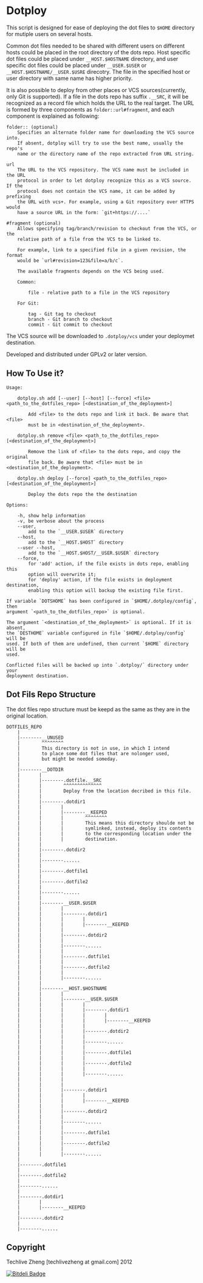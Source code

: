 Dotploy
=======

This script is designed for ease of deploying the dot files to `$HOME` directory
for mutiple users on several hosts.

Common dot files needed to be shared with different users on different hosts
could be placed in the root directory of the dots repo. Host specific dot files
could be placed under `__HOST.$HOSTNAME` directory, and user specific dot files
could be placed under `__USER.$USER` or `__HOST.$HOSTNAME/__USER.$USRE`
direcotry. The file in the specified host or user directory with same name has
higher priority.

It is also possible to deploy from other places or VCS sources(currently, only
Git is supported). If a file in the dots repo has suffix `.__SRC`, it will be
recognized as a record file which holds the URL to the real target. The URL is
formed by three components as `folder::url#fragment`, and each component is
explained as following:

    folder:: (optional)
        Specifies an alternate folder name for downloading the VCS source into.
        If absent, dotploy will try to use the best name, usually the repo's
        name or the directory name of the repo extracted from URL string.

    url
        The URL to the VCS repository. The VCS name must be included in the URL
        protocol in order to let dotploy recognize this as a VCS source. If the
        protocol does not contain the VCS name, it can be added by prefixing
        the URL with vcs+. For example, using a Git repository over HTTPS would
        have a source URL in the form: `git+https://....`

    #fragment (optional)
        Allows specifying tag/branch/revision to checkout from the VCS, or the
        relative path of a file from the VCS to be linked to.

        For example, link to a specified file in a given revision, the format
        would be `url#revision=123&file=a/b/c`.

        The available fragments depends on the VCS being used.

        Common:

            file - relative path to a file in the VCS repository

        For Git:

            tag - Git tag to checkout
            branch - Git branch to checkout
            commit - Git commit to checkout

The VCS source will be downloaded to `.dotploy/vcs` under your deploymet
destination.

Developed and distributed under GPLv2 or later version.

How To Use it?
--------------

    Usage:

        dotploy.sh add [--user] [--host] [--force] <file> <path_to_the_dotfiles_repo> [<destination_of_the_deployment>]

            Add <file> to the dots repo and link it back. Be aware that <file>
            must be in <destination_of_the_deployment>.

        dotploy.sh remove <file> <path_to_the_dotfiles_repo> [<destination_of_the_deployment>]

            Remove the link of <file> to the dots repo, and copy the original
            file back. Be aware that <file> must be in <destination_of_the_deployment>.

        dotploy.sh deploy [--force] <path_to_the_dotfiles_repo> [<destination_of_the_deployment>]

            Deploy the dots repo the the destination

    Options:

        -h, show help information
        -v, be verbose about the process
        --user,
            add to the `__USER.$USER` directory
        --host,
            add to the `__HOST.$HOST` directory
        --user --host,
            add to the `__HOST.$HOST/__USER.$USER` directory
        --force,
            for 'add' action, if the file exists in dots repo, enabling this
            option will overwrite it;
            for 'deploy' action, if the file exists in deployment destination,
            enabling this option will backup the existing file first.

    If variable `DOTSHOME` has been configured in `$HOME/.dotploy/config`, then
    argument `<path_to_the_dotfiles_repo>` is optional.

    The argument `<destination_of_the_deployment>` is optional. If it is absent,
    the `DESTHOME` variable configured in file `$HOME/.dotploy/config` will be
    used. If both of them are undefined, then current `$HOME` directory will be
    used.

    Conflicted files will be backed up into `.dotploy/` directory under your
    deployment destination.

Dot Fils Repo Structure
----------------------

The dot files repo structure must be keepd as the same as they are in the
original location.

    DOTFILES_REPO
        |
        |--------__UNUSED
        |        ^^^^^^^^
        |        This directory is not in use, in which I intend
        |        to place some dot files that are nolonger used,
        |        but might be needed someday.
        |
        |--------__DOTDIR
        |       |
        |       |--------.dotfile.__SRC
        |       |        ^^^^^^^^^^^^^^
        |       |        Deploy from the location decribed in this file.
        |       |
        |       |--------.dotdir1
        |       |       |
        |       |       |--------__KEEPED
        |       |       |        ^^^^^^^^
        |       |       |        This means this directory shoulde not be
        |       |       |        symlinked, instead, deploy its contents
        |       |       |        to the corresponding location under the
        |       |       |        destination.
        |       |
        |       |--------.dotdir2
        |       |
        |       |--------......
        |       |
        |       |--------.dotfile1
        |       |
        |       |--------.dotfile2
        |       |
        |       |--------......
        |       |
        |       |--------__USER.$USER
        |       |       |
        |       |       |--------.dotdir1
        |       |       |       |
        |       |       |       |--------__KEEPED
        |       |       |
        |       |       |--------.dotdir2
        |       |       |
        |       |       |--------......
        |       |       |
        |       |       |--------.dotfile1
        |       |       |
        |       |       |--------.dotfile2
        |       |       |
        |       |       |--------......
        |       |
        |       |--------__HOST.$HOSTNAME
        |       |       |
        |       |       |--------__USER.$USER
        |       |       |       |
        |       |       |       |--------.dotdir1
        |       |       |       |       |
        |       |       |       |       |--------__KEEPED
        |       |       |       |
        |       |       |       |--------.dotdir2
        |       |       |       |
        |       |       |       |--------......
        |       |       |       |
        |       |       |       |--------.dotfile1
        |       |       |       |
        |       |       |       |--------.dotfile2
        |       |       |       |
        |       |       |       |--------......
        |       |       |
        |       |       |
        |       |       |--------.dotdir1
        |       |       |       |
        |       |       |       |--------__KEEPED
        |       |       |
        |       |       |--------.dotdir2
        |       |       |
        |       |       |--------......
        |       |       |
        |       |       |--------.dotfile1
        |       |       |
        |       |       |--------.dotfile2
        |       |       |
        |       |       |--------......
        |
        |--------.dotfile1
        |
        |--------.dotfile2
        |
        |--------......
        |
        |--------.dotdir1
        |       |
        |       |--------__KEEPED
        |
        |--------.dotdir2
        |
        |--------......

Copyright
---------

Techlive Zheng [techlivezheng at gmail.com] 2012


[![Bitdeli Badge](https://d2weczhvl823v0.cloudfront.net/techlivezheng/dotploy/trend.png)](https://bitdeli.com/free "Bitdeli Badge")

